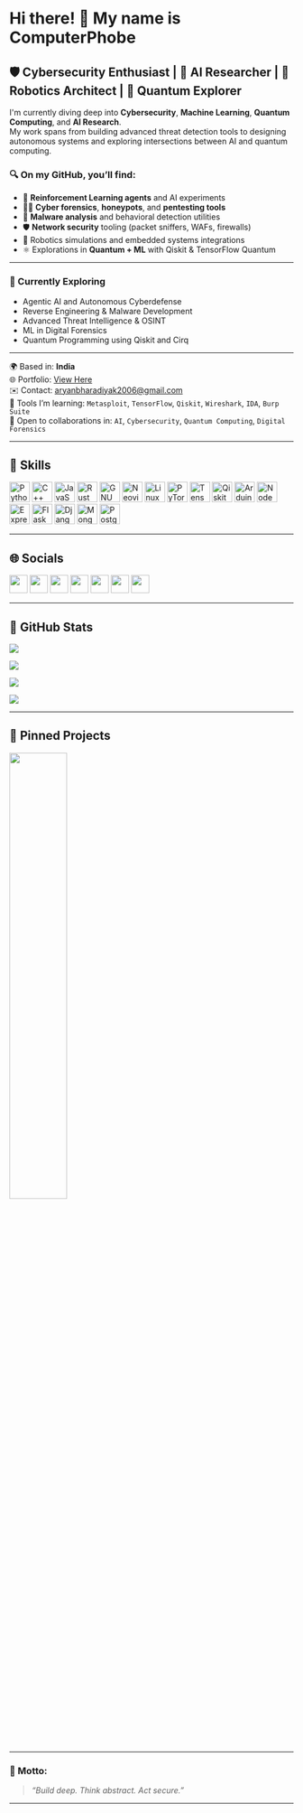 Hi there! 👋 My name is ComputerPhobe 
=============================================================================================================================

🛡️ Cybersecurity Enthusiast | 🧠 AI Researcher | 🤖 Robotics Architect | 🧬 Quantum Explorer  
---

I'm currently diving deep into **Cybersecurity**, **Machine Learning**, **Quantum Computing**, and **AI Research**.  
My work spans from building advanced threat detection tools to designing autonomous systems and exploring intersections between AI and quantum computing.

### 🔍 On my GitHub, you’ll find:
- 🧠 **Reinforcement Learning agents** and AI experiments  
- 🕵️‍♂️ **Cyber forensics**, **honeypots**, and **pentesting tools**  
- 🔬 **Malware analysis** and behavioral detection utilities  
- 🛡️ **Network security** tooling (packet sniffers, WAFs, firewalls)  
- 🤖 Robotics simulations and embedded systems integrations  
- ⚛️ Explorations in **Quantum + ML** with Qiskit & TensorFlow Quantum  

---

### 🚀 Currently Exploring
- Agentic AI and Autonomous Cyberdefense  
- Reverse Engineering & Malware Development  
- Advanced Threat Intelligence & OSINT  
- ML in Digital Forensics  
- Quantum Programming using Qiskit and Cirq  

---

🌍  Based in: **India**  
🌐  Portfolio: [View Here](http://portfolio-34pb-m1tms-projects.vercel.app/)  
✉️  Contact: [aryanbharadiyak2006@gmail.com](mailto:aryanbharadiyak2006@gmail.com)  
🧠  Tools I’m learning: `Metasploit`, `TensorFlow`, `Qiskit`, `Wireshark`, `IDA`, `Burp Suite`  
🤝  Open to collaborations in: `AI`, `Cybersecurity`, `Quantum Computing`, `Digital Forensics`

---

## 🧰 Skills

<p align="left">
  <!-- Core Languages -->
  <img src="https://raw.githubusercontent.com/danielcranney/readme-generator/main/public/icons/skills/python-colored.svg" width="36" alt="Python" />
  <img src="https://raw.githubusercontent.com/danielcranney/readme-generator/main/public/icons/skills/cplusplus-colored.svg" width="36" alt="C++" />
  <img src="https://raw.githubusercontent.com/danielcranney/readme-generator/main/public/icons/skills/javascript-colored.svg" width="36" alt="JavaScript" />
  <img src="https://raw.githubusercontent.com/danielcranney/readme-generator/main/public/icons/skills/rust-colored-dark.svg" width="36" alt="Rust" />
  <img src="https://raw.githubusercontent.com/danielcranney/readme-generator/main/public/icons/skills/gnubash.svg" width="36" alt="GNU Bash" />

  <!-- Tools & Platforms -->
  <img src="https://raw.githubusercontent.com/danielcranney/readme-generator/main/public/icons/skills/neovim.svg" width="36" alt="Neovim" />
  <img src="https://raw.githubusercontent.com/danielcranney/readme-generator/main/public/icons/skills/linux-colored.svg" width="36" alt="Linux" />
  <img src="https://raw.githubusercontent.com/danielcranney/readme-generator/main/public/icons/skills/pytorch-colored.svg" width="36" alt="PyTorch" />
  <img src="https://raw.githubusercontent.com/danielcranney/readme-generator/main/public/icons/skills/tensorflow-colored.svg" width="36" alt="TensorFlow" />
  <img src="https://raw.githubusercontent.com/danielcranney/readme-generator/main/public/icons/skills/qiskit.svg" width="36" alt="Qiskit" />
  <img src="https://raw.githubusercontent.com/danielcranney/readme-generator/main/public/icons/skills/arduino-colored.svg" width="36" alt="Arduino" />

  <!-- Backend / Web -->
  <img src="https://raw.githubusercontent.com/danielcranney/readme-generator/main/public/icons/skills/nodejs-colored.svg" width="36" alt="NodeJS" />
  <img src="https://raw.githubusercontent.com/danielcranney/readme-generator/main/public/icons/skills/express-colored-dark.svg" width="36" alt="Express" />
  <img src="https://raw.githubusercontent.com/danielcranney/readme-generator/main/public/icons/skills/flask-colored-dark.svg" width="36" alt="Flask" />
  <img src="https://raw.githubusercontent.com/danielcranney/readme-generator/main/public/icons/skills/django-colored-dark.svg" width="36" alt="Django" />
  <img src="https://raw.githubusercontent.com/danielcranney/readme-generator/main/public/icons/skills/mongodb-colored.svg" width="36" alt="MongoDB" />
  <img src="https://raw.githubusercontent.com/danielcranney/readme-generator/main/public/icons/skills/postgresql-colored.svg" width="36" alt="PostgreSQL" />
</p>

---

## 🌐 Socials

<p align="left">
  <a href="https://www.dev.to/m1tm"><img src="https://raw.githubusercontent.com/danielcranney/readme-generator/main/public/icons/socials/devdotto.svg" width="32" /></a>
  <a href="https://discord.com/users/sudozeus"><img src="https://raw.githubusercontent.com/danielcranney/readme-generator/main/public/icons/socials/discord.svg" width="32" /></a>
  <a href="https://github.com/computerphobe"><img src="https://raw.githubusercontent.com/danielcranney/readme-generator/main/public/icons/socials/github.svg" width="32" /></a>
  <a href="http://www.instagram.com/__aryxn_0"><img src="https://raw.githubusercontent.com/danielcranney/readme-generator/main/public/icons/socials/instagram.svg" width="32" /></a>
  <a href="https://www.linkedin.com/in/aryan-bharadiya-596585210/"><img src="https://raw.githubusercontent.com/danielcranney/readme-generator/main/public/icons/socials/linkedin.svg" width="32" /></a>
  <a href="http://www.medium.com/@aryanbharadiyak2006"><img src="https://raw.githubusercontent.com/danielcranney/readme-generator/main/public/icons/socials/medium.svg" width="32" /></a>
  <a href="https://www.x.com/m1_tm71838"><img src="https://raw.githubusercontent.com/danielcranney/readme-generator/main/public/icons/socials/twitter.svg" width="32" /></a>
</p>

---

## 🧮 GitHub Stats

<a href="http://www.github.com/computerphobe"><img src="https://github-readme-stats.vercel.app/api?username=computerphobe&show_icons=true&count_private=true&theme=tokyonight" /></a>

<a href="http://www.github.com/computerphobe"><img src="https://github-readme-streak-stats.herokuapp.com/?user=computerphobe&theme=tokyonight" /></a>

<a href="http://www.github.com/computerphobe"><img src="https://github-readme-activity-graph.cyclic.app/graph?username=computerphobe&bg_color=1c1917&color=ffffff&line=0891b2&point=ffffff&area=true&hide_border=true" /></a>

<a href="http://www.github.com/computerphobe"><img src="https://github-readme-stats.vercel.app/api/top-langs/?username=computerphobe&langs_count=10&theme=tokyonight" /></a>

---

## 📌 Pinned Projects

<a href="https://github.com/computerphobe/postmanchallenge"><img width="45%" src="https://github-readme-stats.vercel.app/api/pin/?username=computerphobe&repo=postmanchallenge&theme=tokyonight" /></a>

<!-- Add more as you go -->

---

### 🧠 Motto:
> _“Build deep. Think abstract. Act secure.”_

---
